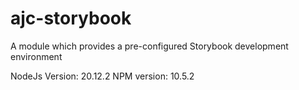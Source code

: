 # ajc-storybook
A module which provides a pre-configured Storybook development environment

NodeJs Version: 20.12.2
NPM version: 10.5.2
